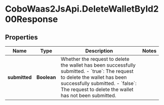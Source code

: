# CoboWaas2JsApi.DeleteWalletById200Response

## Properties

Name | Type | Description | Notes
------------ | ------------- | ------------- | -------------
**submitted** | **Boolean** | Whether the request to delete the wallet has been successfully submitted. - &#x60;true&#x60;: The request to delete the wallet has been successfully submitted. - &#x60;false&#x60;: The request to delete the wallet has not been submitted.  | 


